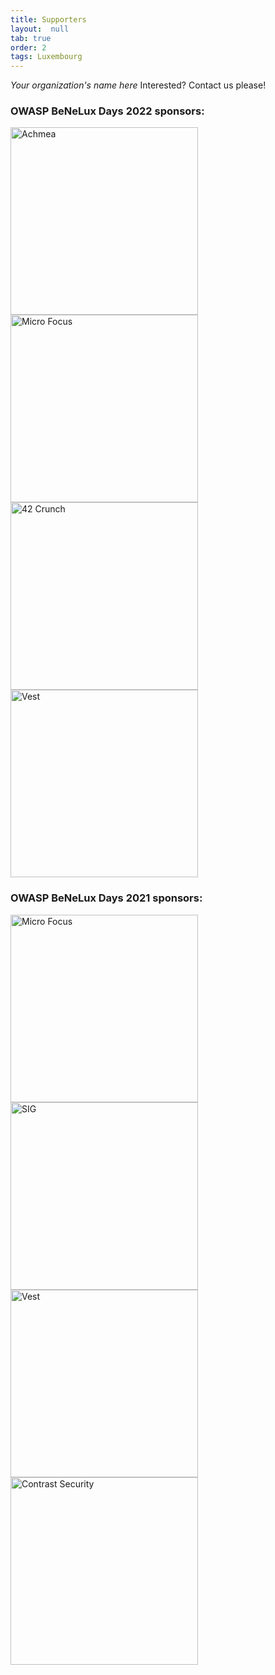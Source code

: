 ```yaml
---
title: Supporters
layout:  null
tab: true
order: 2
tags: Luxembourg
---
```


*Your organization's name here*
Interested? Contact us please!

### OWASP BeNeLux Days 2022 sponsors:

<div style="width: 300px; display: inline-block; margin-right: 10px;"><a href="https://www.achmea.nl/"><img src="https://owasp.org/www-chapter-netherlands/assets/images/sponsors/benelux-2022/achmea.png" alt="Achmea" style="width: 300px; display: block;"></a></div>
<div style="width: 300px; display: inline-block; margin-right: 10px;"><a href="https://www.microfocus.com/"><img src="https://owasp.org/www-chapter-netherlands/assets/images/sponsors/benelux-2022/micro-focus.png" alt="Micro Focus" style="width: 300px; display: block;"></a></div>
<div style="width: 300px; display: inline-block; margin-right: 10px;"><a href="https://42crunch.com/"><img src="https://owasp.org/www-chapter-netherlands/assets/images/sponsors/benelux-2022/42crunch.png" alt="42 Crunch" style="width: 300px; display: block;"></a></div>
<div style="width: 300px; display: inline-block; margin-right: 10px;"><a href="http://www.vest.nl/"><img src="https://owasp.org/www-chapter-netherlands/assets/images/sponsors/benelux-2022/vest.png" alt="Vest" style="width: 300px; display: block;"></a></div>

### OWASP BeNeLux Days 2021 sponsors:

<div style="width: 300px; display: inline-block; margin-right: 10px;"><a href="https://www.microfocus.com/"><img src="https://owasp.org/www-chapter-netherlands/assets/images/sponsors/benelux-2021/micro-focus.png" alt="Micro Focus" style="width: 300px; display: block;"></a></div>
<div style="width: 300px; display: inline-block; margin-right: 10px;"><a href="https://www.softwareimprovementgroup.com/"><img src="https://owasp.org/www-chapter-netherlands/assets/images/sponsors/benelux-2021/sig.png" alt="SIG" style="width: 300px; display: block;"></a></div>
<div style="width: 300px; display: inline-block; margin-right: 10px;"><a href="http://www.vest.nl/"><img src="https://owasp.org/www-chapter-netherlands/assets/images/sponsors/benelux-2021/vest.png" alt="Vest" style="width: 300px; display: block;"></a></div>
<div style="width: 300px; display: inline-block; margin-right: 10px;"><a href="https://www.contrastsecurity.com/en-gb/"><img src="https://owasp.org/www-chapter-netherlands/assets/images/sponsors/benelux-2021/contrast-security.png" alt="Contrast Security" style="width: 300px; display: block;"></a></div>
